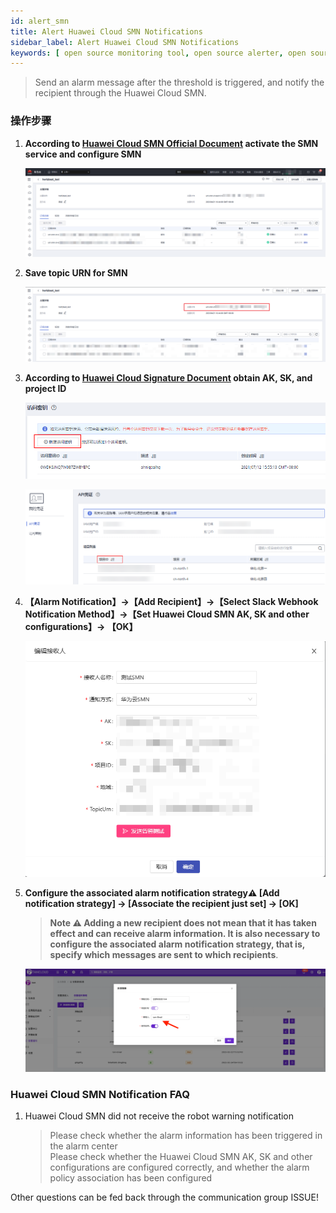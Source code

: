 ```yaml
---
id: alert_smn
title: Alert Huawei Cloud SMN Notifications
sidebar_label: Alert Huawei Cloud SMN Notifications
keywords: [ open source monitoring tool, open source alerter, open source Huawei Cloud SMN notification ]
---
```


> Send an alarm message after the threshold is triggered, and notify the recipient through the Huawei Cloud SMN.

### 操作步骤

1. **According to [Huawei Cloud SMN Official Document](https://support.huaweicloud.com/qs-smn/smn_json.html) activate the SMN service and configure SMN**

    ![alert-notice-10](/img/docs/help/alert-notice-10.png)

2. **Save topic URN for SMN**

    ![alert-notice-11](/img/docs/help/alert-notice-11.png)

3. **According to [Huawei Cloud Signature Document](https://support.huaweicloud.com/devg-apisign/api-sign-provide.html) obtain AK, SK, and project ID**

    ![alert-notice-12](/img/docs/help/alert-notice-12.png)

    ![alert-notice-13](/img/docs/help/alert-notice-13.png)

4. **【Alarm Notification】->【Add Recipient】->【Select Slack Webhook Notification Method】->【Set Huawei Cloud SMN AK, SK and other configurations】-> 【OK】**

    ![alert-notice-14](/img/docs/help/alert-notice-14.png)

5. **Configure the associated alarm notification strategy⚠️ [Add notification strategy] -> [Associate the recipient just set] -> [OK]**

    > **Note ⚠️ Adding a new recipient does not mean that it has taken effect and can receive alarm information. It is also necessary to configure the associated alarm notification strategy, that is, specify which messages are sent to which recipients**.

    ![email](/img/docs/help/alert-notice-4.png)

### Huawei Cloud SMN Notification FAQ

1. Huawei Cloud SMN did not receive the robot warning notification

    > Please check whether the alarm information has been triggered in the alarm center  
    > Please check whether the Huawei Cloud SMN AK, SK and other configurations are configured correctly, and whether the alarm policy association has been configured

Other questions can be fed back through the communication group ISSUE!
